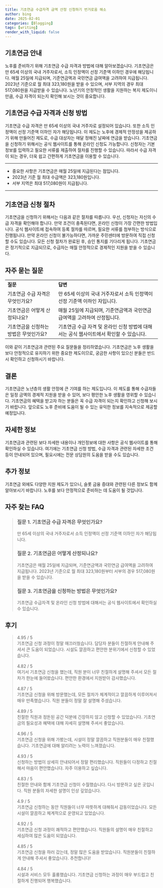 ```yaml
---
title: 기초연금 수급자격 금액 산정 신청하기 번거로움 해소
author: bing
date: 2025-02-01
categories: [Blogging]
tags: [writing]
render_with_liquid: false
---
```



<h2 id='기초연금안내'>기초연금 안내</h2>

<p>노후를 준비하기 위해 기초연금 수급 자격과 방법에 대해 알아보겠습니다. 기초연금은 만 65세 이상의 국내 거주자로서, 소득 인정액이 선정 기준액 이하인 경우에 해당됩니다. 매월 25일에 지급되며, 기준연금액과 국민연금 급여액을 고려하여 지급됩니다. 2023년 기준으로 월 최대 323,180원을 받을 수 있으며, 서부 지역의 경우 최대 517,080원을 지급받을 수 있습니다. 노년기의 안정적인 생활을 지원하는 복지 제도이니 만큼, 수급 자격이 되는지 확인해 보시는 것이 중요합니다.</p>

<h2 id='수급자격과신청방법'>기초연금 수급 자격과 신청 방법</h2>

<p>기초연금 수급 자격은 만 65세 이상의 국내 거주자로 설정되어 있습니다. 또한 소득 인정액이 선정 기준액 이하인 자가 해당됩니다. 이 제도는 노후에 경제적 안정성을 제공하기 위해 만들어진 제도로, 수급 대상자는 매달 정해진 날짜에 연금을 받습니다. 기초연금을 신청하기 위해서는 공식 웹사이트를 통해 온라인 신청도 가능합니다. 신청자는 기본 정보를 입력하고 필요한 서류를 제출하여 절차를 진행할 수 있습니다. 따라서 수급 자격이 되는 경우, 더욱 쉽고 간편하게 기초연금을 이용할 수 있습니다.</p>

<hr />

<ul>
    <li>중요한 사항은 기초연금은 매월 25일에 지급된다는 점입니다.</li>
    <li>2023년 기준 월 최대 수급액은 323,180원입니다.</li>
    <li>서부 지역은 최대 517,080원이 지급됩니다.</li>
</ul>

<hr />

<h2 id='신청절차'>기초연금 신청 절차</h2>

<p>기초연금을 신청하기 위해서는 다음과 같은 절차를 따릅니다. 우선, 신청자는 자신의 수급 자격을 확인해야 합니다. 만약 조건이 충족된다면, 온라인 신청이 가장 간편한 방법입니다. 공식 웹사이트에 접속하여 등록 절차를 따르며, 필요한 서류를 첨부하는 방식으로 진행됩니다. 만약 온라인 신청이 불가능하다면, 가까운 주민센터에 방문하여 직접 신청할 수도 있습니다. 모든 신청 절차가 완료된 후, 승인 통지를 기다리게 됩니다. 기초연금은 정기적으로 지급되므로, 수급자는 매월 안정적으로 경제적인 지원을 받을 수 있습니다.</p>

<h2 id='자주묻는질문'>자주 묻는 질문</h2>

<table>
    <tr>
        <td><b>질문</b></td>
        <td><b>답변</b></td>
    </tr>
    <tr>
        <td>기초연금 수급 자격은 무엇인가요?</td>
        <td>만 65세 이상의 국내 거주자로서 소득 인정액이 선정 기준액 이하인 자입니다.</td>
    </tr>
    <tr>
        <td>기초연금은 어떻게 산정되나요?</td>
        <td>매월 25일에 지급되며, 기준연금액과 국민연금 급여액을 고려하여 산정됩니다.</td>
    </tr>
    <tr>
        <td>기초연금을 신청하는 방법은 무엇인가요?</td>
        <td>기초연금 수급 자격 및 온라인 신청 방법에 대해서는 공식 웹사이트에서 확인할 수 있습니다.</td>
    </tr>
</table>

<p>이와 같이 기초연금과 관련된 주요 질문들을 정리하였습니다. 기초연금은 노후 생활을 보다 안정적으로 유지하기 위한 중요한 제도이므로, 궁금한 사항이 있으신 분들은 반드시 확인하고 신청하시기 바랍니다.</p>

<h2 id='결론'>결론</h2>

<p>기초연금은 노년층의 생활 안정에 큰 기여를 하는 제도입니다. 이 제도를 통해 수급자들은 일정 금액의 경제적 지원을 받을 수 있어, 보다 평안한 노후 생활을 영위할 수 있습니다. 기초연금의 혜택을 받고자 하는 분들은 꼭 수급 자격이 되는지 확인하고 신청해 보시기 바랍니다. 앞으로도 노후 준비에 도움이 될 수 있는 유익한 정보를 지속적으로 제공할 예정입니다.</p>

<h2 id='자세한정보'>자세한 정보</h2>

<p>기초연금과 관련된 보다 자세한 내용이나 개인정보에 대한 사항은 공식 웹사이트를 통해 확인하실 수 있습니다. 여기에는 기초연금 신청 방법, 수급 자격과 관련된 자세한 조건 등이 안내되어 있으며, 필요시에는 전문 상담원의 도움을 받을 수도 있습니다.</p>

<h2 id='추가정보'>추가 정보</h2>

<p>기초연금 외에도 다양한 지원 제도가 있으니, 슬롯 금융 증대와 관련된 다른 정보도 함께 알아보시기 바랍니다. 노후를 보다 안정적으로 준비하는 데 도움이 될 것입니다.</p>


<h2 id='자주_찾는_FAQ'>자주 찾는 FAQ</h2>
<div itemscope="" itemtype="https://schema.org/FAQPage"> 
<blockquote> 
<div itemscope="" itemprop="mainEntity" itemtype="https://schema.org/Question"> 
<h3 itemprop="name">질문 1. 기초연금 수급 자격은 무엇인가요?</h3> 
<div itemscope="" itemprop="acceptedAnswer" itemtype="https://schema.org/Answer"> 
<span itemprop="text"> 
<p>만 65세 이상의 국내 거주자로서 소득 인정액이 선정 기준액 이하인 자가 해당됩니다.</p> 
</span> 
</div> 
</div> 
<div itemscope="" itemprop="mainEntity" itemtype="https://schema.org/Question"> 
<h3 itemprop="name">질문 2. 기초연금은 어떻게 산정되나요?</h3> 
<div itemscope="" itemprop="acceptedAnswer" itemtype="https://schema.org/Answer"> 
<span itemprop="text"> 
<p>기초연금은 매월 25일에 지급되며, 기준연금액과 국민연금 급여액을 고려하여 지급됩니다. 2023년 기준으로 월 최대 323,180원부터 서부의 경우 517,080원을 받을 수 있습니다.</p> 
</span> 
</div> 
</div> 
<div itemscope="" itemprop="mainEntity" itemtype="https://schema.org/Question"> 
<h3 itemprop="name">질문 3. 기초연금을 신청하는 방법은 무엇인가요?</h3> 
<div itemscope="" itemprop="acceptedAnswer" itemtype="https://schema.org/Answer"> 
<span itemprop="text"> 
<p>기초연금 수급자격 및 온라인 신청 방법에 대해서는 공식 웹사이트에서 확인하실 수 있습니다.</p> 
</span> 
</div> 
</div> 
</blockquote> 
</div>
<h2 id='후기'>후기</h2>
<div itemscope itemtype="https://schema.org/Product">
  <blockquote>
  <div itemprop="review" itemscope itemtype="https://schema.org/Review">
      <div itemprop="reviewRating" itemscope itemtype="https://schema.org/Rating"> <span itemprop="ratingValue">4.95</span> / <span itemprop="bestRating">5</span> </div>
      <span itemprop="reviewBody">기초연금 신청 과정이 정말 매끄러웠습니다. 담당자 분들이 친절하게 안내해 주셔서 큰 도움이 되었습니다. 시설도 깔끔하고 편안한 분위기에서 신청할 수 있었습니다.</span>
  </div>
  <br>
  <div itemprop="review" itemscope itemtype="https://schema.org/Review">
      <div itemprop="reviewRating" itemscope itemtype="https://schema.org/Rating"> <span itemprop="ratingValue">4.82</span> / <span itemprop="bestRating">5</span> </div>
      <span itemprop="reviewBody">여기서 기초연금 신청을 했는데, 직원 분이 너무 친절하게 설명해 주셔서 모든 절차가 한눈에 들어왔습니다. 편안한 환경에서 지원받아 감사했습니다.</span>
  </div>
  <br>
  <div itemprop="review" itemscope itemtype="https://schema.org/Review">
      <div itemprop="reviewRating" itemscope itemtype="https://schema.org/Rating"> <span itemprop="ratingValue">4.87</span> / <span itemprop="bestRating">5</span> </div>
      <span itemprop="reviewBody">기초연금 신청을 위해 방문했는데, 모든 절차가 체계적이고 깔끔하게 이루어져서 매우 만족했습니다. 직원 분들이 정말 잘 설명해 주셨습니다.</span>
  </div>
  <br>
  <div itemprop="review" itemscope itemtype="https://schema.org/Review">
      <div itemprop="reviewRating" itemscope itemtype="https://schema.org/Rating"> <span itemprop="ratingValue">4.89</span> / <span itemprop="bestRating">5</span> </div>
      <span itemprop="reviewBody">친절한 직원과 정돈된 공간 덕분에 긴장하지 않고 신청할 수 있었습니다. 기초연금의 필요성과 혜택에 대해 자세히 설명해 주셔서 좋았습니다.</span>
  </div>
  <br>
  <div itemprop="review" itemscope itemtype="https://schema.org/Review">
      <div itemprop="reviewRating" itemscope itemtype="https://schema.org/Rating"> <span itemprop="ratingValue">4.96</span> / <span itemprop="bestRating">5</span> </div>
      <span itemprop="reviewBody">기초연금 신청을 위해 가봤는데, 시설이 정말 깔끔하고 직원분들이 매우 친절했습니다. 기초연금에 대해 알리려는 노력이 느껴졌습니다.</span>
  </div>
  <br>
  <div itemprop="review" itemscope itemtype="https://schema.org/Review">
      <div itemprop="reviewRating" itemscope itemtype="https://schema.org/Rating"> <span itemprop="ratingValue">4.93</span> / <span itemprop="bestRating">5</span> </div>
      <span itemprop="reviewBody">신청하는 방법이 상세히 안내되어서 정말 편리했습니다. 직원들이 다정하고 친절해서 마음이 편안했습니다. 자주 이용하고 싶습니다.</span>
  </div>
  <br>
  <div itemprop="review" itemscope itemtype="https://schema.org/Review">
      <div itemprop="reviewRating" itemscope itemtype="https://schema.org/Rating"> <span itemprop="ratingValue">4.83</span> / <span itemprop="bestRating">5</span> </div>
      <span itemprop="reviewBody">친절한 안내와 함께 기초연금 신청이 수월했습니다. 다시 방문하고 싶은 곳입니다. 직원 분들의 자세한 설명이 인상 깊었습니다.</span>
  </div>
  <br>
  <div itemprop="review" itemscope itemtype="https://schema.org/Review">
      <div itemprop="reviewRating" itemscope itemtype="https://schema.org/Rating"> <span itemprop="ratingValue">4.9</span> / <span itemprop="bestRating">5</span> </div>
      <span itemprop="reviewBody">기초연금 신청하는 동안 직원들이 너무 따뜻하게 대해줘서 감동이었습니다. 모든 시설이 깔끔하고 체계적으로 운영되고 있었습니다.</span>
  </div>
  <br>
  <div itemprop="review" itemscope itemtype="https://schema.org/Review">
      <div itemprop="reviewRating" itemscope itemtype="https://schema.org/Rating"> <span itemprop="ratingValue">4.92</span> / <span itemprop="bestRating">5</span> </div>
      <span itemprop="reviewBody">기초연금 신청 과정이 쾌적하고 편안했습니다. 직원들의 설명이 매우 친절하고 세심하여 많은 도움이 되었습니다.</span>
  </div>
  <br>
  <div itemprop="review" itemscope itemtype="https://schema.org/Review">
      <div itemprop="reviewRating" itemscope itemtype="https://schema.org/Rating"> <span itemprop="ratingValue">4.85</span> / <span itemprop="bestRating">5</span> </div>
      <span itemprop="reviewBody">기초연금 신청을 하러 갔는데, 정말 많은 도움을 받았습니다. 직원분들이 친절하게 안내해 주셔서 좋았습니다. 추천합니다!</span>
  </div>
  <br>
  <div itemprop="review" itemscope itemtype="https://schema.org/Review">
      <div itemprop="reviewRating" itemscope itemtype="https://schema.org/Rating"> <span itemprop="ratingValue">4.84</span> / <span itemprop="bestRating">5</span> </div>
      <span itemprop="reviewBody">시설과 서비스 모두 훌륭했습니다. 기초연금 신청하는 과정이 매우 부드럽고 친절하게 진행되어 행복했습니다.</span>
  </div>
  </blockquote>
</div>
